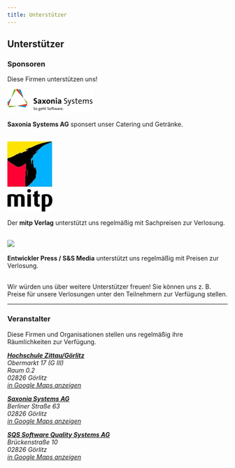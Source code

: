 ```yaml
---
title: Unterstützer
---
```


## Unterstützer

### Sponsoren
Diese Firmen unterstützen uns!
<br/>

<a href="https://www.sogehtsoftware.de">
    <img class="img-responsive" src="/images/saxonia_logo.png">
</a>

**Saxonia Systems AG** sponsert unser Catering und Getränke.

<br/>



<a href="https://mitp.de/">
    <img class="img-responsive" src="/images/mitp_logo.jpeg" />
</a>

Der **mitp Verlag** unterstützt uns regelmäßig mit Sachpreisen zur Verlosung.
  
<br/>

<a href="https://entwickler.de/">
    <img class="img-responsive" src="https://entwickler.de/wp-content/uploads/2015/05/entwickler-tutorials-logo.jpg">
</a>
<br/>


**Entwickler Press / S&S Media** unterstützt uns regelmäßig mit Preisen zur Verlosung.
<br/>
<br/>

Wir würden uns über weitere Unterstützer freuen!
Sie können uns z. B. Preise für unsere Verlosungen unter den Teilnehmern zur Verfügung stellen.

<hr/>

### Veranstalter

Diese Firmen und Organisationen stellen uns regelmäßig ihre Räumlichkeiten zur Verfügung. 

<address>

**[Hochschule Zittau/Görlitz](https://www.hszg.de/f-ei)**  
Obermarkt 17 (G III)  
Raum 0.2  
02826 Görlitz  
[in Google Maps anzeigen](https://www.google.de/maps?q=G%C3%B6rlitz+Obermarkt+17&hl=de&ie=UTF8&ll=51.155232,14.98606&spn=0.006716,0.021136&sll=51.154047,14.986725&sspn=0.006716,0.021136&hnear=Obermarkt+17,+02826+G%C3%B6rlitz&t=m&z=16)

</address>

<address>

**[Saxonia Systems AG](https://www.sogehtsoftware.de)**  
Berliner Straße 63  
02826 Görlitz  
[in Google Maps anzeigen](https://www.google.de/maps?q=G%C3%B6rlitz+Berliner+Stra%C3%9Fe+63&ie=UTF8&sll=51.139990000000004,14.964935399999993&sspn=0.25938504233517495,0.9385794045212804&t=m&dg=opt&hnear=Berliner+Stra%C3%9Fe+63,+02826+G%C3%B6rlitz&z=16)

</address>

<address>

**[SQS Software Quality Systems AG](https://www.sqs.com)**  
Brückenstraße 10  
02826 Görlitz  
[in Google Maps anzeigen](https://www.google.de/maps/place/SQS+Software+Quality+Systems+AG/@51.1467704,14.9950574,17z/data=!3m1!4b1!4m5!3m4!1s0x4708dc2a5e9553cf:0xf21a88b2bb3bf733!8m2!3d51.1467704!4d14.9972461?hl=de)


</address>
